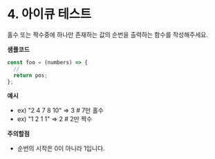 # 4. 아이큐 테스트

홀수 또는 짝수중에 하나만 존재하는 값의 순번을 출력하는 함수를 작성해주세요.

**샘플코드**

```jsx
const foo = (numbers) => {
  //
  return pos;
};
```

**예시**

- ex) "2 4 7 8 10" ⇒ 3 # 7만 홀수
- ex) "1 2 1 1" ⇒ 2 # 2만 짝수

**주의할점**

- 순번의 시작은 0이 아니라 1입니다.
